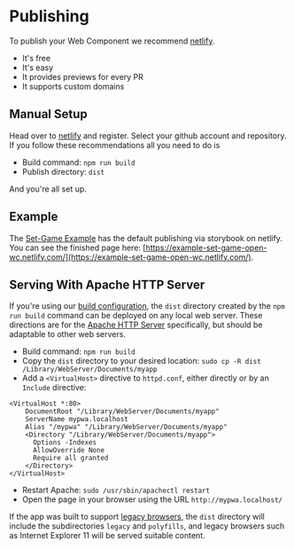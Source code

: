 # Publishing

To publish your Web Component we recommend [netlify](https://www.netlify.com/).

- It's free
- It's easy
- It provides previews for every PR
- It supports custom domains

## Manual Setup

Head over to [netlify](https://www.netlify.com/) and register.
Select your github account and repository.
If you follow these recommendations all you need to do is

- Build command: `npm run build`
- Publish directory: `dist`

And you're all set up.

## Example

The [Set-Game Example](https://github.com/open-wc/example-vanilla-set-game/) has the default publishing via storybook on netlify.
You can see the finished page here: [https://example-set-game-open-wc.netlify.com/](https://example-set-game-open-wc.netlify.com/).

## Serving With Apache HTTP Server

If you're using our [build configuration](http://open-wc.org/building), the `dist` directory created by the `npm run build` command can be deployed on any local web server. These directions are for the [Apache HTTP Server](http://httpd.apache.org/) specifically, but should be adaptable to other web servers.

- Build command: `npm run build`
- Copy the `dist` directory to your desired location: `sudo cp -R dist /Library/WebServer/Documents/myapp`
- Add a `<VirtualHost>` directive to `httpd.conf`, either directly or by an `Include` directive:

```
<VirtualHost *:80>
    DocumentRoot "/Library/WebServer/Documents/myapp"
    ServerName mypwa.localhost
    Alias "/mypwa" "/Library/WebServer/Documents/myapp"
    <Directory "/Library/WebServer/Documents/myapp">
      Options -Indexes
      AllowOverride None
      Require all granted
    </Directory>
</VirtualHost>
```

- Restart Apache: `sudo /usr/sbin/apachectl restart`
- Open the page in your browser using the URL `http://mypwa.localhost/`

If the app was built to support [legacy browsers](https://open-wc.org/building/building-rollup.html#supporting-legacy-browsers), the `dist` directory will include the subdirectories `legacy` and `polyfills`, and legacy browsers such as Internet Explorer 11 will be served suitable content.
